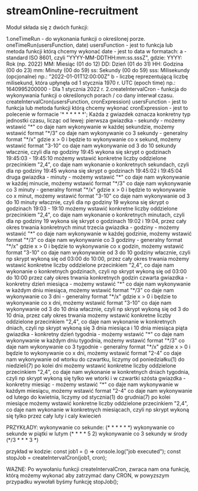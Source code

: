 # streamOnline-recruitment

Moduł składa się z dwóch funkcji:

1.oneTimeRun - do wykonania funkcji o określonej porze.
oneTimeRun(usersFunction, date)
usersFunction - jest to funkcja lub metoda funkcji którą chcemy wykonać
date - jest to data w formatach:
a - standard ISO 8601, czyli "YYYY-MM-DDTHH:mm:ss.sssZ", gdzie:
YYYY: Rok (np. 2022)
MM: Miesiąc (01 do 12)
DD: Dzień (01 do 31)
HH: Godzina (00 do 23)
mm: Minuty (00 do 59)
ss: Sekundy (00 do 59)
sss: Milisekundy (opcjonalne)
np.: "2022-01-01T12:00:00Z"
b - liczbę reprezentującą liczbę milisekund, która upłynęła od 1 stycznia 1970 r. UTC (epoch time)
np.: 1640995200000 - Dla 1 stycznia 2022 r.
2.createIntervalCron - funkcja do wykonywania funkcji o określonych porach / co dany interwał czasu.
createIntervalCron(usersFunction, cronExpression)
usersFunction - jest to funkcja lub metoda funkcji którą chcemy wykonać
cronExpression - jest to polecenie w formacie '\* \* \* \* \* \*';
Każda z gwiazdek oznacza konkretny typ jednostki czasu, licząc od lewej:
pierwsza gwiazdka - sekundy -
możemy wstawić "\*" co daje nam wykonywanie w każdej sekundzie,
możemy wstawić format "\*/3" co daje nam wykonywanie co 3 sekundy - generalny format "\*/x" gdzie x > 0 i będzie to wykonywanie co x sekund,
możemy wstawić format "3-10" co daje nam wykonywanie od 3 do 10 sekundy włacznie, czyli dla np godziny 19:45 wykona się skrypt o godzinach 19:45:03 - 19:45:10
możemy wstawić konkretne liczby oddzielone przecinkiem "2,4", co daje nam wykonanie o konkretnych sekundach, czyli dla np godziny 19:45 wykona się skrypt o godzinach 19:45:02 i 19:45:04
druga gwiazdka - minuty -
możemy wstawić "\*" co daje nam wykonywanie w każdej minucie,
możemy wstawić format "\*/3" co daje nam wykonywanie co 3 minuty - generalny format "\*/x" gdzie x > 0 i będzie to wykonywanie co x minut,
możemy wstawić format "3-10" co daje nam wykonywanie od 3 do 10 minuty włacznie, czyli dla np godziny 19 wykona się skrypt o godzinach 19:03 - 19:10
możemy wstawić konkretne liczby oddzielone przecinkiem "2,4", co daje nam wykonanie o konkretnych minutach, czyli dla np godziny 19 wykona się skrypt o godzinach 19:02 i 19:04, przez cały okres trwania konkretnych minut
trzecia gwiazdka - godziny -
możemy wstawić "\*" co daje nam wykonywanie w każdej godzinie,
możemy wstawić format "\*/3" co daje nam wykonywanie co 3 godziny - generalny format "\*/x" gdzie x > 0 i będzie to wykonywanie co x godzin,
możemy wstawić format "3-10" co daje nam wykonywanie od 3 do 10 godziny włacznie, czyli np skrypt wykoną się od 03:00 do 10:00, przez cały okres trwania
możemy wstawić konkretne liczby oddzielone przecinkiem "2,4", co daje nam wykonanie o konkretnych godzinach, czyli np skrypt wykoną się od 03:00 do 10:00 przez cały okres trwania konkretnych godzin
czwarta gwiazdka - konkretny dzień miesiąca -
możemy wstawić "\*" co daje nam wykonywanie w każdym dniu miesiąca,
możemy wstawić format "\*/3" co daje nam wykonywanie co 3 dni - generalny format "\*/x" gdzie x > 0 i będzie to wykonywanie co x dni,
możemy wstawić format "3-10" co daje nam wykonywanie od 3 do 10 dnia włacznie, czyli np skrypt wykoną się od 3 do 10 dnia, przez cały okres trwania
możemy wstawić konkretne liczby oddzielone przecinkiem "2,4", co daje nam wykonanie w konkretnych dniach, czyli np skrypt wykoną się 3 dnia miesiąca i 10 dnia miesiąca
piąta gwiazdka - konkretny dzień tygodnia -
możemy wstawić "\*" co daje nam wykonywanie w każdym dniu tygodnia,
możemy wstawić format "\*/3" co daje nam wykonywanie co 3 tygodnie - generalny format "\*/x" gdzie x > 0 i będzie to wykonywanie co x dni,
możemy wstawić format "2-4" co daje nam wykonywanie od wtorku do czwartku, liczymy od poniedziałku(1) do niedzieli(7) po kolei dni
możemy wstawić konkretne liczby oddzielone przecinkiem "2,4", co daje nam wykonanie w konkretnych dniach tygodnia, czyli np skrypt wykoną się tylko we wtorki i w czwartki
szósta gwiazdka - konkretny miesiąc -
możemy wstawić "\*" co daje nam wykonywanie w każdym miesiącu,
możemy wstawić format "2-4" co daje nam wykonywanie od lutego do kwietnia, liczymy od stycznia(1) do grudnia(7) po kolei miesiące
możemy wstawić konkretne liczby oddzielone przecinkiem "2,4", co daje nam wykonanie w konkretnych miesiącach, czyli np skrypt wykoną się tylko przez cały luty i caly kwiecień

PRZYKŁADY:
wykonywanie co sekunde: (\* \* \* \* \* \*)
wykonywanie co sekunde w piątki w lutym (\* \* \* \* 5 2)
wykonywanie co 3 sekundy w środy (\*/3 \* \* \* 3 \*)

przykład w kodzie:
const job1 = () => console.log("job executed");
const stopJob = createIntervalCron(job1, cron);

WAZNE:
Po wywołaniu funkcji createIntervalCron, zwraca nam ona funkcję, którą możemy wykonać aby zatrzymać dany CRON, w powyzszym przypadku wywołałi byśmy funkcję stopJob();
